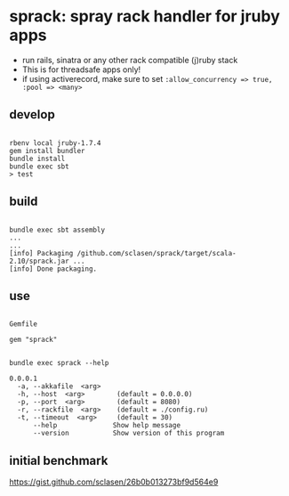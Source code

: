# sprack: spray rack handler for jruby apps

* run rails, sinatra or any other rack compatible (j)ruby stack
* This is for threadsafe apps only!
* if using activerecord, make sure to set `:allow_concurrency => true, :pool => <many>` 


## develop

```

rbenv local jruby-1.7.4
gem install bundler
bundle install
bundle exec sbt
> test

```

## build

```

bundle exec sbt assembly
...
...
[info] Packaging /github.com/sclasen/sprack/target/scala-2.10/sprack.jar ...
[info] Done packaging.

```

## use

```

Gemfile

gem "sprack"


bundle exec sprack --help

0.0.0.1
  -a, --akkafile  <arg>
  -h, --host  <arg>        (default = 0.0.0.0)
  -p, --port  <arg>        (default = 8080)
  -r, --rackfile  <arg>    (default = ./config.ru)
  -t, --timeout  <arg>     (default = 30)
      --help              Show help message
      --version           Show version of this program

```

## initial benchmark

https://gist.github.com/sclasen/26b0b013273bf9d564e9


